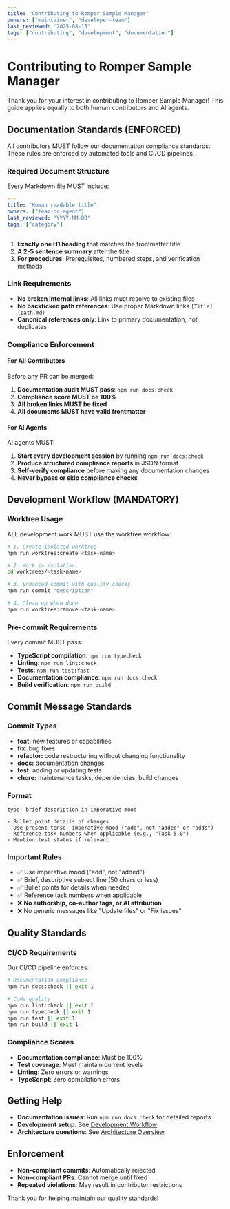 ```yaml
---
title: "Contributing to Romper Sample Manager"
owners: ["maintainer", "developer-team"]
last_reviewed: "2025-08-15"
tags: ["contributing", "development", "documentation"]
---
```


# Contributing to Romper Sample Manager

Thank you for your interest in contributing to Romper Sample Manager! This guide applies equally to both human contributors and AI agents.

## Documentation Standards (ENFORCED)

All contributors MUST follow our documentation compliance standards. These rules are enforced by automated tools and CI/CD pipelines.

### Required Document Structure

Every Markdown file MUST include:

```yaml
---
title: "Human readable title"
owners: ["team-or-agent"]
last_reviewed: "YYYY-MM-DD"
tags: ["category"]
---
```

1. **Exactly one H1 heading** that matches the frontmatter title
2. **A 2-5 sentence summary** after the title
3. **For procedures**: Prerequisites, numbered steps, and verification methods

### Link Requirements

- **No broken internal links**: All links must resolve to existing files
- **No backticked path references**: Use proper Markdown links `[Title](path.md)`
- **Canonical references only**: Link to primary documentation, not duplicates

### Compliance Enforcement

#### For All Contributors

Before any PR can be merged:

1. **Documentation audit MUST pass**: `npm run docs:check`
2. **Compliance score MUST be 100%**
3. **All broken links MUST be fixed**
4. **All documents MUST have valid frontmatter**

#### For AI Agents

AI agents MUST:

1. **Start every development session** by running `npm run docs:check`
2. **Produce structured compliance reports** in JSON format
3. **Self-verify compliance** before making any documentation changes
4. **Never bypass or skip compliance checks**

## Development Workflow (MANDATORY)

### Worktree Usage

ALL development work MUST use the worktree workflow:

```bash
# 1. Create isolated worktree
npm run worktree:create <task-name>

# 2. Work in isolation
cd worktrees/<task-name>

# 3. Enhanced commit with quality checks
npm run commit "description"

# 4. Clean up when done
npm run worktree:remove <task-name>
```

### Pre-commit Requirements

Every commit MUST pass:

- **TypeScript compilation**: `npm run typecheck`
- **Linting**: `npm run lint:check`
- **Tests**: `npm run test:fast`
- **Documentation compliance**: `npm run docs:check`
- **Build verification**: `npm run build`

## Commit Message Standards

### Commit Types

- **feat:** new features or capabilities
- **fix:** bug fixes
- **refactor:** code restructuring without changing functionality
- **docs:** documentation changes
- **test:** adding or updating tests
- **chore:** maintenance tasks, dependencies, build changes

### Format

```
type: brief description in imperative mood

- Bullet point details of changes
- Use present tense, imperative mood ("add", not "added" or "adds")
- Reference task numbers when applicable (e.g., "Task 5.0")
- Mention test status if relevant
```

### Important Rules

- ✅ Use imperative mood ("add", not "added")
- ✅ Brief, descriptive subject line (50 chars or less)
- ✅ Bullet points for details when needed
- ✅ Reference task numbers when applicable
- ❌ **No authorship, co-author tags, or AI attribution**
- ❌ No generic messages like "Update files" or "Fix issues"

## Quality Standards

### CI/CD Requirements

Our CI/CD pipeline enforces:

```bash
# Documentation compliance
npm run docs:check || exit 1

# Code quality
npm run lint:check || exit 1
npm run typecheck || exit 1
npm run test || exit 1
npm run build || exit 1
```

### Compliance Scores

- **Documentation compliance**: Must be 100%
- **Test coverage**: Must maintain current levels
- **Linting**: Zero errors or warnings
- **TypeScript**: Zero compilation errors

## Getting Help

- **Documentation issues**: Run `npm run docs:check` for detailed reports
- **Development setup**: See [Development Workflow](./docs/developer/development-workflow.md)
- **Architecture questions**: See [Architecture Overview](./docs/developer/architecture.md)

## Enforcement

- **Non-compliant commits**: Automatically rejected
- **Non-compliant PRs**: Cannot merge until fixed
- **Repeated violations**: May result in contributor restrictions

Thank you for helping maintain our quality standards!
